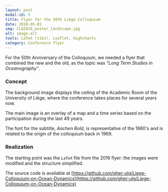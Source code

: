 ```yaml
---
layout: post
modal-id: 5
title: Flyer for the 50th Liège Colloquium
date: 2018-05-01
img: CLQ2018_poster_landscape.jpg
alt: image-alt
tools: LaTeX (tikz), Leaflet, Highcharts
category: Conference flyer
---
```


For the 50th Anniversary of the Colloquium, we needed a flyer that combined the new and the old, as the topic was *"Long Term Studies in Oceanography"*.

### Concept

The background image displays the ceiling of the Academic Room of the University of Liège, where the conference takes places for several years now.

The main image is an overlay of a map and a time series based on the participation during the last 49 years.

The font for the subtitle, *Aachen Bold*, is representative of the 1960's and is related to the origin of the colloquium back in 1969.


### Realization

The starting point was the `LaTeX` file from the 2016 flyer: the images were modified and the structure simplified.  

The source code is available at [https://github.com/gher-ulg/Liege-Colloquium-on-Ocean-Dynamics](https://github.com/gher-ulg/Liege-Colloquium-on-Ocean-Dynamics)
